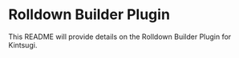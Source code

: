 # Rolldown Builder Plugin

This README will provide details on the Rolldown Builder Plugin for Kintsugi.
